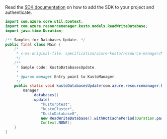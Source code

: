 Read the [SDK documentation](https://github.com/Azure/azure-sdk-for-java/blob/azure-resourcemanager-kusto_1.0.0-beta.4/sdk/kusto/azure-resourcemanager-kusto/README.md) on how to add the SDK to your project and authenticate.

```java
import com.azure.core.util.Context;
import com.azure.resourcemanager.kusto.models.ReadWriteDatabase;
import java.time.Duration;

/** Samples for Databases Update. */
public final class Main {
    /*
     * x-ms-original-file: specification/azure-kusto/resource-manager/Microsoft.Kusto/stable/2022-02-01/examples/KustoDatabasesUpdate.json
     */
    /**
     * Sample code: KustoDatabasesUpdate.
     *
     * @param manager Entry point to KustoManager.
     */
    public static void kustoDatabasesUpdate(com.azure.resourcemanager.kusto.KustoManager manager) {
        manager
            .databases()
            .update(
                "kustorptest",
                "kustoCluster",
                "KustoDatabase8",
                new ReadWriteDatabase().withHotCachePeriod(Duration.parse("P1D")),
                Context.NONE);
    }
}
```
